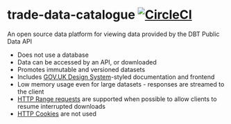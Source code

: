 # trade-data-catalogue [![CircleCI](https://dl.circleci.com/status-badge/img/gh/uktrade/trade-data-catalogue/tree/main.svg?style=svg)](https://dl.circleci.com/status-badge/redirect/gh/uktrade/trade-data-catalogue/tree/main)
An open source data platform for viewing data provided by the DBT Public Data API

- Does not use a database
- Data can be accessed by an API, or downloaded
- Promotes immutable and versioned datasets
- Includes [GOV.UK Design System](https://design-system.service.gov.uk/)-styled documentation and frontend
- Low memory usage even for large datasets - responses are streamed to the client
- [HTTP Range requests](https://developer.mozilla.org/en-US/docs/Web/HTTP/Range_requests) are supported when possible to allow clients to resume interrupted downloads
- [HTTP Cookies](https://developer.mozilla.org/en-US/docs/Web/HTTP/Cookies) are not used
